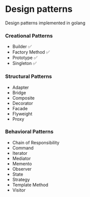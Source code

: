# Design patterns 

Design patterns implemented in golang

### Creational Patterns
- Builder ✅
- Factory Method ✅
- Prototype ✅
- Singleton  ✅

### Structural Patterns
- Adapter
- Bridge 
- Composite
- Decorator
- Facade 
- Flyweight  
- Proxy   

### Behavioral Patterns
- Chain of Responsibility
- Command 
- Iterator  
- Mediator  
- Memento   
- Observer    
- State     
- Strategy     
- Template Method     
- Visitor